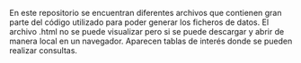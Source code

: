 En este repositorio se encuentran diferentes archivos que contienen gran parte del código utilizado para poder generar los ficheros de datos. 
El archivo .html no se puede visualizar pero si se puede descargar y abrir de manera local en un navegador. Aparecen tablas de interés donde se pueden realizar consultas. 
